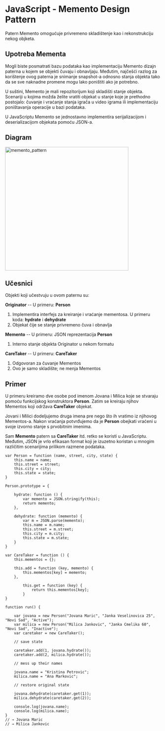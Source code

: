 # JavaScript - Memento Design Pattern

Patern Memento omogućuje privremeno skladištenje kao i rekonstrukciju nekog objketa.

## Upotreba Mementa

Mogli biste posmatrati bazu podataka kao implementaciju Memento dizajn paterna u kojem se objekti čuvaju i obnavljaju. Međutim, najčešći razlog za korištenje ovog paterna je snimanje snapshot-a odnosno stanja objekta tako da se sve naknadne promene mogu lako poništiti ako je potrebno.

U suštini, Memento je mali repozitorijum koji skladišti stanje objekta. Scenariji u kojima možda želite vratiti objekat u stanje koje je prethodno postojalo: čuvanje i vraćanje stanja igrača u video igrama ili implementaciju poništavanja operacije u bazi podataka.

U JavaScriptu Memento se jednostavno implementira serijalizacijom i deserializacijom objekata pomoću JSON-a.

## Diagram

<img width="400" alt="memento_pattern" src="https://user-images.githubusercontent.com/21141150/208949214-8f4916c8-81db-4ef6-a1ba-2387e6cc0fa7.png">

## Učesnici

Objekti koji učestvuju u ovom paternu su:

**Originator** -- U primeru: **Person**
1. Implementira interfejs za kreiranje i vraćanje mementosa. U primeru koda: **hydrate** i **dehydrate**
2. Objekat čije se stanje privremeno čuva i obnavlja

**Memento** -- U primeru: JSON reprezentacija **Person**
1. Interno stanje objekta Originator u nekom formatu

**CareTaker** -- U primeru: **CareTaker**
1. Odgovoran za čuvanje Mementos
2. Ovo je samo skladište; ne menja Mementos

## Primer

U primeru kreiramo dve osobe pod imenom Jovana i Milica koje se stvaraju pomoću funkcijskog konstruktora **Person**. Zatim se kreiraju njihov Mementos koji održava **CareTaker** objekat.

Jovani i Milici dodeljujemo druga imena pre nego što ih vratimo iz njihovog Mementos-a. Nakon vraćanja potvrđujemo da je **Person** obejkati vraćeni u svoje izvorno stanje s prvobitnim imenima.

Sam **Memento** patern sa **CareTaker** itd. retko se koristi u JavaScriptu. Međutim, JSON je vrlo efikasan format koji je izuzetno koristan u mnogim različitim scenarijima prilikom razmene podataka.

```
var Person = function (name, street, city, state) {
    this.name = name;
    this.street = street;
    this.city = city;
    this.state = state;
}

Person.prototype = {

    hydrate: function () {
        var memento = JSON.stringify(this);
        return memento;
    },

    dehydrate: function (memento) {
        var m = JSON.parse(memento);
        this.name = m.name;
        this.street = m.street;
        this.city = m.city;
        this.state = m.state;
    }
}

var CareTaker = function () {
    this.mementos = {};

    this.add = function (key, memento) {
        this.mementos[key] = memento;
    },

        this.get = function (key) {
            return this.mementos[key];
        }
}

function run() {

    var jovana = new Person("Jovana Maric", "Janka Veselinovica 25", "Novi Sad", "Active");
    var milica = new Person("Milica Jankovic", "Janka Cmelika 60", "Novi Sad", "Inactive");
    var caretaker = new CareTaker();

    // save state

    caretaker.add(1, jovana.hydrate());
    caretaker.add(2, milica.hydrate());

    // mess up their names

    jovana.name = "Kristina Petrovic";
    milica.name = "Ana Markovic";

    // restore original state

    jovana.dehydrate(caretaker.get(1));
    milica.dehydrate(caretaker.get(2));

    console.log(jovana.name);
    console.log(milica.name);
}
// → Jovana Maric
// → Milica Jankovic
```

